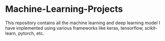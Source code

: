 # Machine-Learning-Projects

This repository contains all the machine learning and deep learning model I have implemented using various frameworks like keras, tensorflow, scikit-learn, pytorch, etc.
